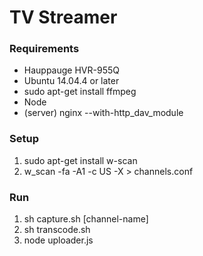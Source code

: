 # TV Streamer

### Requirements
- Hauppauge HVR-955Q
- Ubuntu 14.04.4 or later
- sudo apt-get install ffmpeg
- Node
- (server) nginx --with-http_dav_module

### Setup
1. sudo apt-get install w-scan
2. w_scan -fa -A1 -c US -X > channels.conf

### Run
1. sh capture.sh [channel-name]
2. sh transcode.sh
3. node uploader.js
